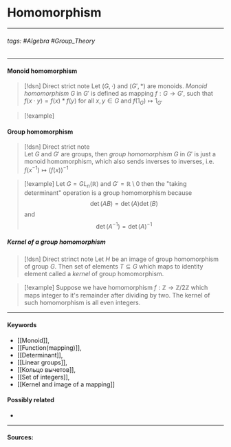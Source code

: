# Homomorphism 
***
###### tags: #Algebra #Group_Theory 
***
#### Monoid homomorphism
>[!dsn] Direct strict note
>Let $(G,\cdot)$ and $(G',*)$ are monoids. *Monoid homomorphism* $G$ in $G'$ is defined as mapping $f:G\to G'$, such that $f(x\cdot y)=f(x)*f(y)$ for all $x,y\in G$ and $f(1_{G})\mapsto 1_{G'}$

>[!example]
>

#### Group homomorphism
>[!dsn] Direct strict note  
>Let $G$ and $G'$ are groups, then *group homomorphism* $G$ in $G'$ is just a monoid homomorphism, which also sends inverses to inverses, i.e. $f(x^{-1})\mapsto (f(x))^{-1}$

>[!example]
>Let $G=GL_{n}(\mathbb{R})$ and $G'=\mathbb{R}\setminus{0}$ then the "taking determinant" operation is a group homomorphism because $$\det(AB)=\det(A)\det(B)$$ and $$\det(A^{-1})=\det(A)^{-1}$$

##### Kernel of a group homomorphism
>[!dsn] Direct strinct note
>Let $H$ be an image of group homomorphism of group $G$. Then set of elements $T\subseteq G$ which maps to identity element called a *kernel* of group homomorphism.

>[!example] 
>Suppose we have homomorphism $f:\mathbb{Z}\to\mathbb{Z}/{2\mathbb{Z}}$ which maps integer to it's remainder after dividing by two. The kernel of such homomorphism is all even integers.
***
#### Keywords
- [[Monoid]],
- [[Function(mapping)]],
- [[Determinant]],
- [[Linear groups]],
- [[Кольцо вычетов]],
- [[Set of integers]],
- [[Kernel and image of a mapping]]
#### Possibly related
- 
***
#### Sources: